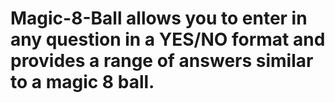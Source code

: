 # Magic-8-Ball allows you to enter in any question in a YES/NO format and provides a range of answers similar to a magic 8 ball.
